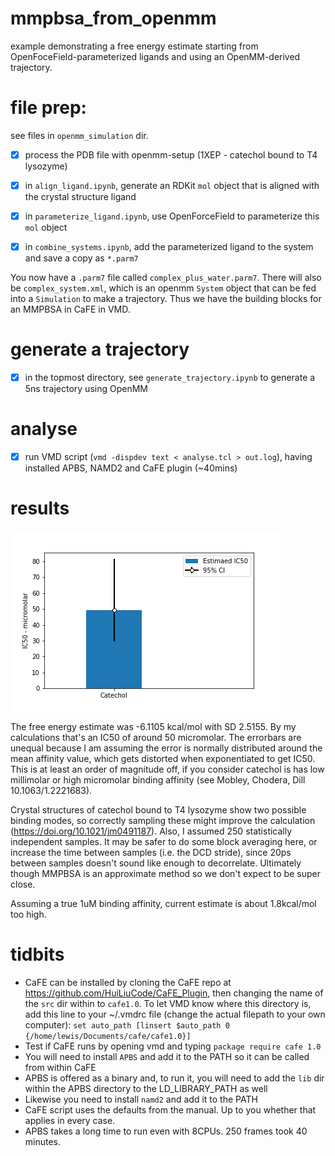 # mmpbsa_from_openmm
example demonstrating a free energy estimate starting from OpenFoceField-parameterized ligands and using an OpenMM-derived
trajectory. 

# file prep:
see files in `openmm_simulation` dir.

- [x] process the PDB file with openmm-setup (1XEP - catechol bound to T4 lysozyme)
- [x] in `align_ligand.ipynb`, generate an RDKit `mol` object that is aligned
with the crystal structure ligand
- [x] in `parameterize_ligand.ipynb`, use OpenForceField to parameterize this `mol`
object 
- [x] in `combine_systems.ipynb`, add the parameterized ligand to the system and save a copy as `*.parm7`


You now have a `.parm7` file called `complex_plus_water.parm7`. There will also be `complex_system.xml`,
which is an openmm `System` object that can be fed into a `Simulation` to make a trajectory.
Thus we have the building blocks for an MMPBSA in CaFE in VMD.

# generate a trajectory

- [x] in the topmost directory, see `generate_trajectory.ipynb` to generate a 5ns trajectory using OpenMM

# analyse

- [x] run VMD script (`vmd -dispdev text < analyse.tcl > out.log`), having installed APBS, NAMD2
and CaFE plugin (~40mins)

# results

![result](./ic50_estimate.png)

The free energy estimate was -6.1105 kcal/mol with SD 2.5155. By my calculations that's an IC50
of around 50 micromolar. The errorbars are unequal because I am assuming the error is normally
distributed around the mean affinity value, which gets distorted when exponentiated to get IC50. This is
at least an order of magnitude off, if you consider catechol is has low millimolar or high micromolar
binding affinity (see Mobley, Chodera, Dill 10.1063/1.2221683).

Crystal structures of catechol bound to T4 lysozyme show two possible binding modes, so correctly
sampling these might improve the calculation (https://doi.org/10.1021/jm0491187). Also, I assumed 250 statistically
independent samples. It may be safer to do some block averaging here, or increase the time between
samples (i.e. the DCD stride), since 20ps between samples
doesn't sound like enough to decorrelate. Ultimately though MMPBSA is an approximate method so we don't expect
to be super close.

Assuming a true 1uM binding affinity, current estimate is about 1.8kcal/mol too high. 



# tidbits

- CaFE can be installed by cloning the CaFE repo at https://github.com/HuiLiuCode/CaFE_Plugin,
then changing the name of the `src` dir within to `cafe1.0`. To let VMD know where this directory is,
add this line to your ~/.vmdrc file (change the actual filepath to your own computer):
`set auto_path [linsert $auto_path 0 {/home/lewis/Documents/cafe/cafe1.0}]`
- Test if CaFE runs by opening vmd and typing `package require cafe 1.0`
- You will need to install `APBS` and add it to the PATH so it can be called from within CaFE
- APBS is offered as a binary and, to run it, you will need to add the `lib` dir within the APBS
directory to the LD_LIBRARY_PATH as well
- Likewise you need to install `namd2` and add it to the PATH
- CaFE script uses the defaults from the manual. Up to you whether that applies in every case.
- APBS takes a long time to run even with 8CPUs. 250 frames took 40 minutes.
